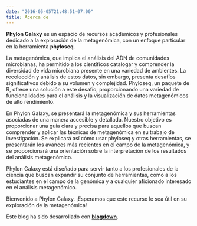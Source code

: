 ```yaml
---
date: "2016-05-05T21:48:51-07:00"
title: Acerca de
---
```


**Phylon Galaxy** es un espacio de recursos académicos y profesionales dedicado a la exploración de la metagenómica, con un enfoque particular en la herramienta **phyloseq**.

La metagenómica, que implica el análisis del ADN de comunidades microbianas, ha permitido a los científicos catalogar y comprender la diversidad de vida microbiana presente en una variedad de ambientes. La recolección y análisis de estos datos, sin embargo, presenta desafíos significativos debido a su volumen y complejidad. Phyloseq, un paquete de R, ofrece una solución a este desafío, proporcionando una variedad de funcionalidades para el análisis y la visualización de datos metagenómicos de alto rendimiento.

En Phylon Galaxy, se presentará la metagenómica y sus herramientas asociadas de una manera accesible y detallada. Nuestro objetivo es proporcionar una guía clara y precisa para aquellos que buscan comprender y aplicar las técnicas de metagenómica en su trabajo de investigación. Se explicará así cómo usar phyloseq y otras herramientas, se presentarán los avances más recientes en el campo de la metagenómica, y se proporcionará una orientación sobre la interpretación de los resultados del análisis metagenómico.

Phylon Galaxy está diseñado para servir tanto a los profesionales de la ciencia que buscan expandir su conjunto de herramientas, como a los estudiantes en el campo de la genómica y a cualquier aficionado interesado en el análisis metagenómico.

Bienvenido a Phylon Galaxy. ¡Esperamos que este recurso le sea útil en su exploración de la metagenómica!


Este blog ha sido desarrollado con [**blogdown**](https://github.com/rstudio/blogdown). 
